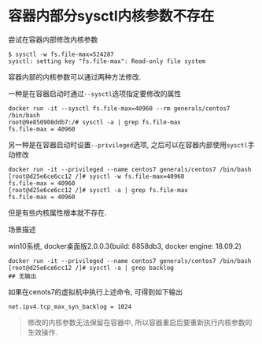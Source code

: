 # 容器内部分sysctl内核参数不存在

尝试在容器内部修改内核参数

```log
$ sysctl -w fs.file-max=524287
sysctl: setting key "fs.file-max": Read-only file system
```

容器内部的内核参数可以通过两种方法修改.

一种是在容器启动时通过`--sysctl`选项指定要修改的属性

```log
docker run -it --sysctl fs.file-max=40960 --rm generals/centos7 /bin/bash
root@9e850908ddb7:/# sysctl -a | grep fs.file-max
fs.file-max = 40960
```

另一种是在容器启动时设置`--privileged`选项, 之后可以在容器内部使用`sysctl`手动修改

```log
docker run -it --privileged --name centos7 generals/centos7 /bin/bash
[root@d25e6ce6cc12 /]# sysctl -w fs.file-max=40960
fs.file-max = 40960
[root@d25e6ce6cc12 /]# sysctl -a | grep fs.file-max
fs.file-max = 40960
```

但是有些内核属性根本就不存在.

场景描述

win10系统, docker桌面版2.0.0.3(build: 8858db3, docker engine: 18.09.2)

```log
docker run -it --privileged --name centos7 generals/centos7 /bin/bash
[root@d25e6ce6cc12 /]# sysctl -a | grep backlog
## 无输出
```

如果在cenots7的虚拟机中执行上述命令, 可得到如下输出

```log
net.ipv4.tcp_max_syn_backlog = 1024
```

> 修改的内核参数无法保留在容器中, 所以容器重启后要重新执行内核参数的生效操作.
